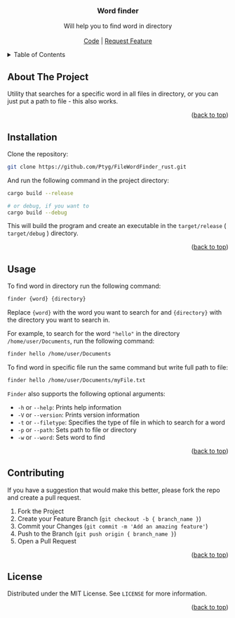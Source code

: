 <a id="readme-top"></a>

<br />
<div align="center">
  <h3 align="center">Word finder</h3>

  <p align="center">
    Will help you to find word in directory
    <br />
    <br />
    <a href="https://github.com/Ptyg/FileWordFinder_rust">Code</a>
    |
    <a href="https://github.com/Ptyg/FileWordFinder_rust/pulls">Request Feature</a>
  </p>
</div>

<p align="center">
</p>

<details>
  <summary>Table of Contents</summary>
  <ol>
    <li>
      <a href="#about-the-project">About The Project</a>
    </li>
    <li>
      <a href="#installation">Installation</a>
    </li>
    <li><a href="#usage">Usage</a></li>
    <li><a href="#contributing">Contributing</a></li>
    <li><a href="#license">License</a></li>
  </ol>
</details>

## About The Project

Utility that searches for a specific word in all files in directory, or you can just put a path to file - this also works.

<p align="right">(<a href="#readme-top">back to top</a>)</p>

## Installation

Clone the repository:

```sh
git clone https://github.com/Ptyg/FileWordFinder_rust.git
```

And run the following command in the project directory:

```sh
cargo build --release

# or debug, if you want to
cargo build --debug
```

This will build the program and create an executable in the `target/release` ( `target/debug` ) directory.

<p align="right">(<a href="#readme-top">back to top</a>)</p>

## Usage

To find word in directory run the following command:

```sh
finder {word} {directory}
```

Replace `{word}` with the word you want to search for and `{directory}` with the directory you want to search in.

For example, to search for the word `"hello"` in the directory `/home/user/Documents`, run the following command:

```sh
finder hello /home/user/Documents
```

To find word in specific file run the same command but write full path to file:

```sh
finder hello /home/user/Documents/myFile.txt
```

`Finder` also supports the following optional arguments:

- `-h` or `--help`: Prints help information
- `-V` or `--version`: Prints version information
- `-t` or `--filetype`: Specifies the type of file in which to search for a word
- `-p` or `--path`: Sets path to file or directory
- `-w` or `--word`: Sets word to find

<p align="right">(<a href="#readme-top">back to top</a>)</p>

## Contributing

If you have a suggestion that would make this better, please fork the repo and create a pull request.

1. Fork the Project
2. Create your Feature Branch (`git checkout -b { branch_name }`)
3. Commit your Changes (`git commit -m 'Add an amazing feature'`)
4. Push to the Branch (`git push origin { branch_name }`)
5. Open a Pull Request

<p align="right">(<a href="#readme-top">back to top</a>)</p>

## License

Distributed under the MIT License. See `LICENSE` for more information.

<p align="right">(<a href="#readme-top">back to top</a>)</p>

